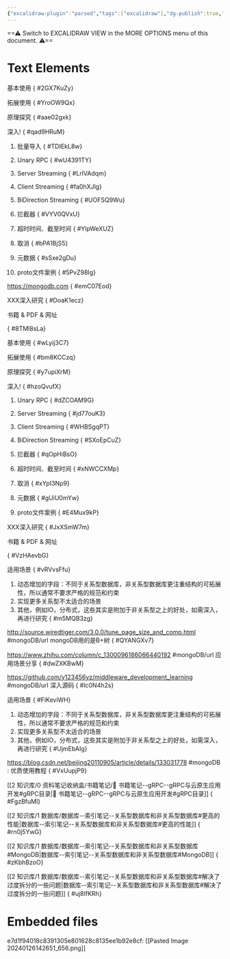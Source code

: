 ```yaml
---
{"excalidraw-plugin":"parsed","tags":["excalidraw"],"dg-publish":true,"dg-path":"Excalidraw/Excalidraw--MongoDB.excalidraw","title":"Excalidraw测试","noteIcon":2,"dgPassFrontmatter":true,"type":["Excalidraw"],"permalink":"/Excalidraw/Excalidraw--MongoDB/"}
---
```


==⚠  Switch to EXCALIDRAW VIEW in the MORE OPTIONS menu of this document. ⚠==


# Text Elements
基本使用
{ #2GX7KuZy}


拓展使用
{ #YroOW9Qx}


原理探究
{ #aae02gxk}


深入!
{ #qad9HRuM}


1. 批量导入
{ #TDIEkL8w}


1. Unary RPC
{ #wU4391TY}


2. Server Streaming
{ #LrlVAdqm}


3. Client Streaming
{ #fa0hXJlg}


4. BiDirection Streaming
{ #UOFSQ9Wu}


1. 拦截器
{ #VYV0QVxU}


2. 超时时间、截至时间
{ #YlpWeXUZ}


3. 取消
{ #bPA1BjS5}


4. 元数据
{ #sSxe2gDu}


1. proto文件案例
{ #5PvZ98Ig}


https://mongodb.com
{ #emC07Eod}


XXX深入研究
{ #DoaK1ecz}


书籍 & PDF & 网址

{ #8TMl8sLa}


基本使用
{ #wLyij3C7}


拓展使用
{ #bm8KCCzq}


原理探究
{ #y7upiXrM}


深入!
{ #hzoQvufX}


1. Unary RPC
{ #dZCOAM9G}


2. Server Streaming
{ #jd77ouK3}


3. Client Streaming
{ #WHBSgqPT}


4. BiDirection Streaming
{ #SXoEpCuZ}


1. 拦截器
{ #qOpHiBsO}


2. 超时时间、截至时间
{ #xNWCCXMp}


3. 取消
{ #xYpI3Np9}


4. 元数据
{ #gUiU0mYw}


1. proto文件案例
{ #E4Mux9kP}


XXX深入研究
{ #JxXSmW7m}


书籍 & PDF & 网址

{ #VzHAevbG}


适用场景
{ #vRVvsFfu}


1. 动态增加的字段：不同于关系型数据库，非关系型数据库更注重结构的可拓展性，所以通常不要求严格的规范和约束
2. 实现更多关系型不太适合的场景
3. 其他，例如IO，分布式，这些其实是附加于非关系型之上的好处，如需深入，再进行研究
{ #m5MQB3zg}


http://source.wiredtiger.com/3.0.0/tune_page_size_and_comp.html
#mongoDB/url mongoDB用的是B+树
{ #QYANGXv7}


https://www.zhihu.com/column/c_1300096186066440192
#mongoDB/url 应用场景分享
{ #dwZXKBwM}


https://github.com/y123456yz/middleware_development_learning
#mongoDB/url 深入源码
{ #lc0N4h2s}


适用场景
{ #FiKeviWH}


1. 动态增加的字段：不同于关系型数据库，非关系型数据库更注重结构的可拓展性，所以通常不要求严格的规范和约束
2. 实现更多关系型不太适合的场景
3. 其他，例如IO，分布式，这些其实是附加于非关系型之上的好处，如需深入，再进行研究
{ #UjmEbAIg}


https://blog.csdn.net/beijing20110905/article/details/133031778
   #mongoDB : 优质使用教程
{ #VxUupjP9}


[[2 知识库/0 资料笔记收纳盒/书籍笔记/📑 书籍笔记--gRPC--gRPC与云原生应用开发#gRPC目录\|📑 书籍笔记--gRPC--gRPC与云原生应用开发#gRPC目录]]
{ #FgzBfuMl}


[[2 知识库/1 数据库/数据库--索引笔记--关系型数据库和非关系型数据库#更高的性能\|数据库--索引笔记--关系型数据库和非关系型数据库#更高的性能]]
{ #rn0j5YwG}


[[2 知识库/1 数据库/数据库--索引笔记--关系型数据库和非关系型数据库#MongoDB\|数据库--索引笔记--关系型数据库和非关系型数据库#MongoDB]]
{ #zKbhBzoO}


[[2 知识库/1 数据库/数据库--索引笔记--关系型数据库和非关系型数据库#解决了过度拆分的一些问题\|数据库--索引笔记--关系型数据库和非关系型数据库#解决了过度拆分的一些问题]]
{ #uj8IfKRh}



# Embedded files
e7d1f94018c8391305e801628c8135ee1b92e8cf: [[Pasted Image 20240126142651_656.png]]

